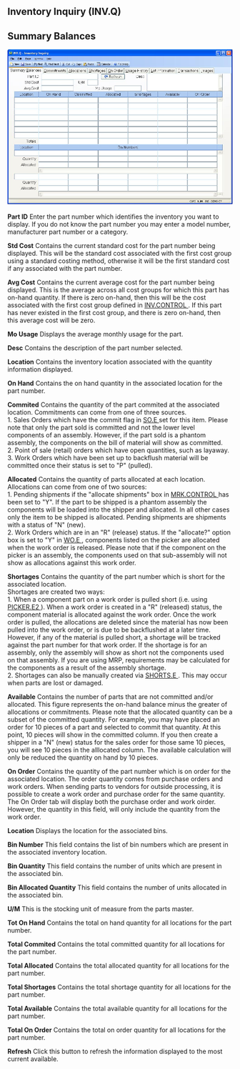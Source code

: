 ##  Inventory Inquiry (INV.Q)

<PageHeader />

##  Summary Balances

![](./INV-Q-1.jpg)

**Part ID** Enter the part number which identifies the inventory you want to
display. If you do not know the part number you may enter a model number,
manufacturer part number or a category.  
  
**Std Cost** Contains the current standard cost for the part number being
displayed. This will be the standard cost associated with the first cost group
using a standard costing method, otherwise it will be the first standard cost
if any associated with the part number.  
  
**Avg Cost** Contains the current average cost for the part number being displayed. This is the average across all cost groups for which this part has on-hand quantity. If there is zero on-hand, then this will be the cost associated with the first cost group defined in [ INV.CONTROL ](../../../../../../../../../../rover/AP-OVERVIEW/AP-ENTRY/AP-E/AP-E-2/INV-CONTROL) . If this part has never existed in the first cost group, and there is zero on-hand, then this average cost will be zero.   
  
**Mo Usage** Displays the average monthly usage for the part.  
  
**Desc** Contains the description of the part number selected.  
  
**Location** Contains the inventory location associated with the quantity
information displayed.  
  
**On Hand** Contains the on hand quantity in the associated location for the
part number.  
  
**Commited** Contains the quantity of the part commited at the associated
location. Commitments can come from one of three sources.  
1\. Sales Orders which have the commit flag in [ SO.E ](../../../../../../../../../../rover/AP-OVERVIEW/AP-ENTRY/AP-E/AP-E-1/CURRENCY-CONTROL/SO-E) set for this item. Please note that only the part sold is committed and not the lower level components of an assembly. However, if the part sold is a phantom assembly, the components on the bill of material will show as committed.   
2\. Point of sale (retail) orders which have open quantities, such as layaway.  
3\. Work Orders which have been set up to backflush material will be committed
once their status is set to "P" (pulled).  
  
**Allocated** Contains the quantity of parts allocated at each location.
Allocations can come from one of two sources:  
1\. Pending shipments if the "allocate shipments" box in [ MRK.CONTROL ](../../../../../../../../../../rover/AP-OVERVIEW/AP-ENTRY/AP-E/AP-E-1/CURRENCY-CONTROL/SO-E/MRK-CONTROL) has been set to "Y". If the part to be shipped is a phantom assembly the components will be loaded into the shipper and allocated. In all other cases only the item to be shipped is allocated. Pending shipments are shipments with a status of "N" (new).   
2\. Work Orders which are in an "R" (release) status. If the "allocate?" option box is set to "Y" in [ WO.E ](../../../../../../../../../../rover/AP-OVERVIEW/AP-ENTRY/AP-E/CHECKS-E/AP-CONTROL/GLCHART-E/GLCHART-E-1/GLCHART-R2/WO-CONTROL/WO-E) , components listed on the picker are allocated when the work order is released. Please note that if the component on the picker is an assembly, the components used on that sub-assembly will not show as allocations against this work order.   
  
**Shortages** Contains the quantity of the part number which is short for the
associated location.  
Shortages are created two ways:  
1\. When a component part on a work order is pulled short (i.e. using [ PICKER.E2 ](PICKER-E2/README.md) ). When a work order is created in a "R" (released) status, the component material is allocated against the work order. Once the work order is pulled, the allocations are deleted since the material has now been pulled into the work order, or is due to be backflushed at a later time. However, if any of the material is pulled short, a shortage will be tracked against the part number for that work order. If the shortage is for an assembly, only the assembly will show as short not the components used on that assembly. If you are using MRP, requirements may be calculated for the components as a result of the assembly shortage.   
2\. Shortages can also be manually created via [ SHORTS.E ](SHORTS-E/README.md) . This may occur when parts are lost or damaged.   
  
**Available** Contains the number of parts that are not committed and/or
allocated. This figure represents the on-hand balance minus the greater of
allocations or commitments. Please note that the allocated quantity can be a
subset of the committed quantity. For example, you may have placed an order
for 10 pieces of a part and selected to commit that quantity. At this point,
10 pieces will show in the committed column. If you then create a shipper in a
"N" (new) status for the sales order for those same 10 pieces, you will see 10
pieces in the alllocated column. The available calculation will only be
reduced the quantity on hand by 10 pieces.  
  
**On Order** Contains the quantity of the part number which is on order for
the associated location. The order quantity comes from purchase orders and
work orders. When sending parts to vendors for outside processing, it is
possible to create a work order and purchase order for the same quantity. The
On Order tab will display both the purchase order and work oirder. However,
the quantity in this field, will only include the quantity from the work
order.  
  
**Location** Displays the location for the associated bins.  
  
**Bin Number** This field contains the list of bin numbers which are present
in the associated inventory location.  
  
**Bin Quantity** This field contains the number of units which are present in
the associated bin.  
  
**Bin Allocated Quantity** This field contains the number of units allocated
in the associated bin.  
  
**U/M** This is the stocking unit of measure from the parts master.  
  
**Tot On Hand** Contains the total on hand quantity for all locations for the
part number.  
  
**Total Commited** Contains the total committed quantity for all locations for
the part number.  
  
**Total Allocated** Contains the total allocated quantity for all locations
for the part number.  
  
**Total Shortages** Contains the total shortage quantity for all locations for
the part number.  
  
**Total Available** Contains the total available quantity for all locations
for the part number.  
  
**Total On Order** Contains the total on order quantity for all locations for
the part number.  
  
**Refresh** Click this button to refresh the information displayed to the most
current available.  
  
  
<badge text= "Version 8.10.57" vertical="middle" />

<PageFooter />
